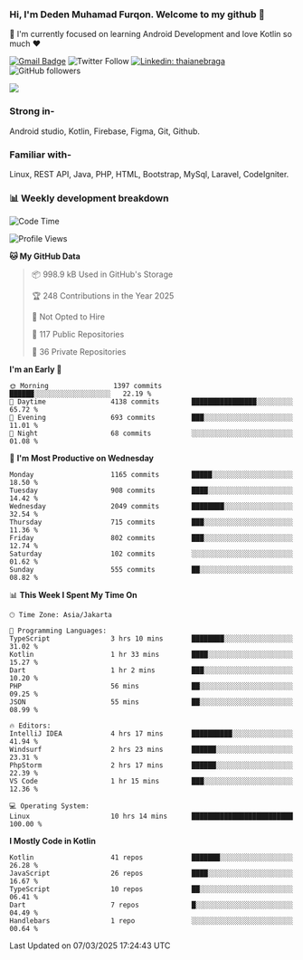### Hi, I'm Deden Muhamad Furqon. Welcome to my github 👋

<!--
**furqoncreative/furqoncreative** is a ✨ _special_ ✨ repository because its `README.md` (this file) appears on your GitHub profile.

Here are some ideas to get you started:

- 🔭 I’m currently working on ...
- 👯 I’m looking to collaborate on ...
- 🤔 I’m looking for help with ...
- 💬 Ask me about ...
- 📫 How to reach me: ...
- 😄 Pronouns: ...
- ⚡ Fun fact: ...
-->

  🌱 I'm currently focused on learning Android Development and love Kotlin so much ❤ 

[![Gmail Badge](https://img.shields.io/badge/-furqoncreative24@gmail.com-c14438?style=flat-square&logo=Gmail&logoColor=white&link=mailto:furqoncreative24@gmail.com)](mailto:furqoncreative24@gmail.com)
![Twitter Follow](https://img.shields.io/twitter/follow/furqoncreative?label=Follow)
[![Linkedin: thaianebraga](https://img.shields.io/badge/-Deden_Muhamad_Furqon-blue?style=flat-square&logo=Linkedin&logoColor=white&link=https://www.linkedin.com/in/anmol-p-singh/)](https://www.linkedin.com/in/furqoncreative/)
![GitHub followers](https://img.shields.io/github/followers/furqoncreative?label=Follow&style=social)

<img src="https://github-readme-stats.sera5-dev.vercel.app/api?username=furqoncreative&hide=stars&show_icons=true&count_private=true&include_all_commits=true&title_color=#008080&icon_color=#008080&hide_border=true" width="">

### Strong in-

Android studio, Kotlin, Firebase, Figma, Git, Github.

### Familiar with-
Linux, REST API, Java, PHP, HTML, Bootstrap, MySql, Laravel, CodeIgniter.

### 📊 Weekly development breakdown

<!--START_SECTION:waka-->
![Code Time](http://img.shields.io/badge/Code%20Time-2%2C856%20hrs%2020%20mins-blue)

![Profile Views](http://img.shields.io/badge/Profile%20Views-0-blue)

**🐱 My GitHub Data** 

> 📦 998.9 kB Used in GitHub's Storage 
 > 
> 🏆 248 Contributions in the Year 2025
 > 
> 🚫 Not Opted to Hire
 > 
> 📜 117 Public Repositories 
 > 
> 🔑 36 Private Repositories 
 > 
**I'm an Early 🐤** 

```text
🌞 Morning                1397 commits        ██████░░░░░░░░░░░░░░░░░░░   22.19 % 
🌆 Daytime                4138 commits        ████████████████░░░░░░░░░   65.72 % 
🌃 Evening                693 commits         ███░░░░░░░░░░░░░░░░░░░░░░   11.01 % 
🌙 Night                  68 commits          ░░░░░░░░░░░░░░░░░░░░░░░░░   01.08 % 
```
📅 **I'm Most Productive on Wednesday** 

```text
Monday                   1165 commits        █████░░░░░░░░░░░░░░░░░░░░   18.50 % 
Tuesday                  908 commits         ████░░░░░░░░░░░░░░░░░░░░░   14.42 % 
Wednesday                2049 commits        ████████░░░░░░░░░░░░░░░░░   32.54 % 
Thursday                 715 commits         ███░░░░░░░░░░░░░░░░░░░░░░   11.36 % 
Friday                   802 commits         ███░░░░░░░░░░░░░░░░░░░░░░   12.74 % 
Saturday                 102 commits         ░░░░░░░░░░░░░░░░░░░░░░░░░   01.62 % 
Sunday                   555 commits         ██░░░░░░░░░░░░░░░░░░░░░░░   08.82 % 
```


📊 **This Week I Spent My Time On** 

```text
🕑︎ Time Zone: Asia/Jakarta

💬 Programming Languages: 
TypeScript               3 hrs 10 mins       ████████░░░░░░░░░░░░░░░░░   31.02 % 
Kotlin                   1 hr 33 mins        ████░░░░░░░░░░░░░░░░░░░░░   15.27 % 
Dart                     1 hr 2 mins         ███░░░░░░░░░░░░░░░░░░░░░░   10.20 % 
PHP                      56 mins             ██░░░░░░░░░░░░░░░░░░░░░░░   09.25 % 
JSON                     55 mins             ██░░░░░░░░░░░░░░░░░░░░░░░   08.99 % 

🔥 Editors: 
IntelliJ IDEA            4 hrs 17 mins       ██████████░░░░░░░░░░░░░░░   41.94 % 
Windsurf                 2 hrs 23 mins       ██████░░░░░░░░░░░░░░░░░░░   23.31 % 
PhpStorm                 2 hrs 17 mins       ██████░░░░░░░░░░░░░░░░░░░   22.39 % 
VS Code                  1 hr 15 mins        ███░░░░░░░░░░░░░░░░░░░░░░   12.36 % 

💻 Operating System: 
Linux                    10 hrs 14 mins      █████████████████████████   100.00 % 
```

**I Mostly Code in Kotlin** 

```text
Kotlin                   41 repos            ███████░░░░░░░░░░░░░░░░░░   26.28 % 
JavaScript               26 repos            ████░░░░░░░░░░░░░░░░░░░░░   16.67 % 
TypeScript               10 repos            ██░░░░░░░░░░░░░░░░░░░░░░░   06.41 % 
Dart                     7 repos             █░░░░░░░░░░░░░░░░░░░░░░░░   04.49 % 
Handlebars               1 repo              ░░░░░░░░░░░░░░░░░░░░░░░░░   00.64 % 
```




 Last Updated on 07/03/2025 17:24:43 UTC
<!--END_SECTION:waka-->
